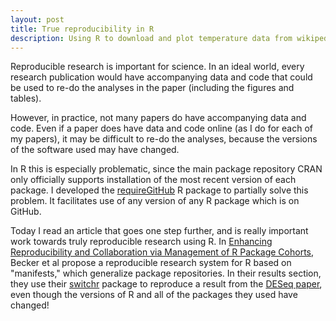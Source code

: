 ```yaml
---
layout: post
title: True reproducibility in R 
description: Using R to download and plot temperature data from wikipedia
---
```


Reproducible research is important for science. In an ideal world,
every research publication would have accompanying data and code that
could be used to re-do the analyses in the paper (including the
figures and tables).

However, in practice, not many papers do have accompanying data and
code. Even if a paper does have data and code online (as I do for each
of my papers), it may be difficult to re-do the analyses, because the
versions of the software used may have changed.

In R this is especially problematic, since the main package repository
CRAN only officially supports installation of the most recent version
of each package. I developed the
[requireGitHub](https://github.com/tdhock/requireGitHub) R package to
partially solve this problem. It facilitates use of any version of any
R package which is on GitHub.

Today I read an article that goes one step further, and is really
important work towards truly reproducible research using R. In [Enhancing
Reproducibility and Collaboration via Management of R Package
Cohorts](https://www.jstatsoft.org/article/view/v082i01), Becker et al
propose a reproducible research system for R based on "manifests,"
which generalize package repositories. In their results section, they
use their [switchr](https://github.com/gmbecker/switchr) package to
reproduce a result from the [DESeq
paper](https://genomebiology.biomedcentral.com/articles/10.1186/gb-2010-11-10-r106),
even though the versions of R and all of the packages they used have
changed!